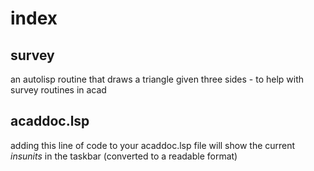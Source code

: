 # index

## survey
an autolisp routine that draws a triangle given three sides - to help with survey routines in acad

## acaddoc.lsp

adding this line of code to your acaddoc.lsp file will show the current _insunits_ in the taskbar (converted to a readable format)
